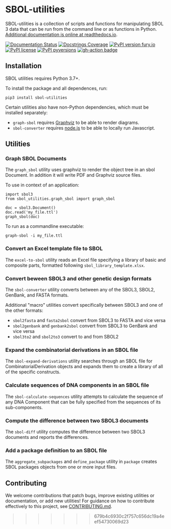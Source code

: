 # SBOL-utilities

SBOL-utilities is a collection of scripts and functions for manipulating SBOL 3 data that can be run from the command line or as functions in Python.
[Additional documentation is online at readthedocs.io](https://sbol-utilities.readthedocs.io/en/latest/).

[![Documentation Status](https://readthedocs.org/projects/sbol-utilities/badge/?version=latest)](http://sbol-utilities.readthedocs.io/)
[![Docstrings Coverage](https://github.com/SynBioDex/SBOL-utilities/actions/workflows/docstr-coverage.yml/badge.svg)](https://github.com/SynBioDex/SBOL-utilities/actions/workflows/docstr-coverage.yml)
[![PyPI version fury.io](https://badge.fury.io/py/sbol-utilities.svg)](https://pypi.python.org/pypi/sbol-utilities/)
[![PyPI license](https://img.shields.io/pypi/l/sbol-utilities.svg)](https://pypi.python.org/pypi/sbol-utilities/)
[![PyPI pyversions](https://img.shields.io/pypi/pyversions/sbol-utilities.svg)](https://pypi.python.org/pypi/sbol-utilities/)
[![gh-action badge](https://github.com/SynBioDex/SBOL-utilities/actions/workflows/python-app.yml/badge.svg)](https://github.com/SynBioDex/SBOL-utilities/actions)


## Installation

SBOL utilities requires Python 3.7+. 

To install the package and all dependences, run:
```
pip3 install sbol-utilities
```

Certain utilities also have non-Python dependencies, which must be installed separately:
- `graph-sbol` requires [Graphviz](https://graphviz.org/) to be able to render diagrams.
- `sbol-converter` requires [node.js](https://nodejs.org/en/) to be able to locally run Javascript.


## Utilities

### Graph SBOL Documents

The `graph_sbol` utility uses graphviz to render the object tree in an sbol Document. In addition it will write PDF and Graphviz source files.

To use in context of an application:

```
import sbol3
from sbol_utilities.graph_sbol import graph_sbol

doc = sbol3.Document()
doc.read('my_file.ttl')
graph_sbol(doc)
```

To run as a commandline executable:

```
graph-sbol -i my_file.ttl
```

### Convert an Excel template file to SBOL

The `excel-to-sbol` utility reads an Excel file specifying a library of basic and composite parts, formatted following `sbol_library_template.xlsx`.

### Convert beween SBOL3 and other genetic design formats

The `sbol-converter` utility converts between any of the SBOL3, SBOL2, GenBank, and FASTA formats.

Additional "macro" utilities convert specifically between SBOL3 and one of the other formats: 
- `sbol2fasta` and `fasta2sbol` convert from SBOL3 to FASTA and vice versa
- `sbol2genbank` and `genbank2sbol` convert from SBOL3 to GenBank and vice versa
- `sbol3to2` and `sbol2to3` convert to and from SBOL2

### Expand the combinatorial derivations in an SBOL file

The `sbol-expand-derivations` utility searches through an SBOL file for CombinatorialDerivation objects and expands them to create a library of all of the specific constructs.

### Calculate sequences of DNA components in an SBOL file

The `sbol-calculate-sequences` utility attempts to calculate the sequence of any DNA Component that can be fully specified from the sequences of its sub-components.

### Compute the difference between two SBOL3 documents
The `sbol-diff` utility computes the difference between two SBOL3 documents
and reports the differences.

### Add a package definition to an SBOL file
The `aggregate_subpackages` and `define_package` utility in `package` creates 
SBOL packages objects from one or more input files.

## Contributing

We welcome contributions that patch bugs, improve existing utilities or documentation, or add new utilities!
For guidance on how to contribute effectively to this project, see [CONTRIBUTING.md](CONTRIBUTING.md).
>>>>>>> 679b4c6930c2f757c656dc19a4eef54730069d23
